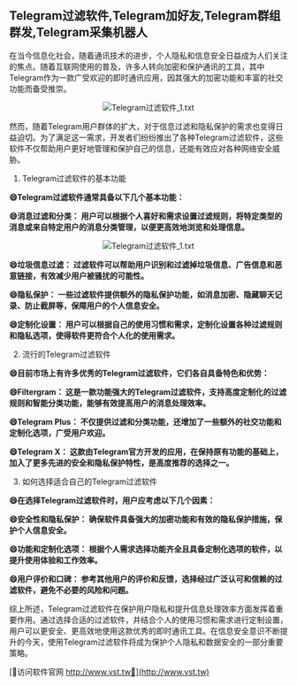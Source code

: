 ## **Telegram过滤软件,Telegram加好友,Telegram群组群发,Telegram采集机器人**

在当今信息化社会，随着通讯技术的进步，个人隐私和信息安全日益成为人们关注的焦点。随着互联网使用的普及，许多人转向加密和保护通讯的工具，其中Telegram作为一款广受欢迎的即时通讯应用，因其强大的加密功能和丰富的社交功能而备受推崇。

 <center><img src="https://vst.tw/MP4/tuiguang/png/1.png" alt="Telegram过滤软件_1.txt"></center>

然而，随着Telegram用户群体的扩大，对于信息过滤和隐私保护的需求也变得日益迫切。为了满足这一需求，开发者们纷纷推出了各种Telegram过滤软件，这些软件不仅帮助用户更好地管理和保护自己的信息，还能有效应对各种网络安全威胁。

1. Telegram过滤软件的基本功能

**😄Telegram过滤软件通常具备以下几个基本功能：**

**😄消息过滤和分类： 用户可以根据个人喜好和需求设置过滤规则，将特定类型的消息或来自特定用户的消息分类管理，以便更高效地浏览和处理信息。**

 <center><img src="https://vst.tw/MP4/tuiguang/png/8.png" alt="Telegram过滤软件_1.txt"></center>

**😄垃圾信息过滤： 过滤软件可以帮助用户识别和过滤掉垃圾信息、广告信息和恶意链接，有效减少用户被骚扰的可能性。**

**😄隐私保护： 一些过滤软件提供额外的隐私保护功能，如消息加密、隐藏聊天记录、防止截屏等，保障用户的个人信息安全。**

**😄定制化设置： 用户可以根据自己的使用习惯和需求，定制化设置各种过滤规则和隐私选项，使得软件更符合个人化的使用需求。**

2. 流行的Telegram过滤软件

**😄目前市场上有许多优秀的Telegram过滤软件，它们各自具备特色和优势：**

**😄Filtergram： 这是一款功能强大的Telegram过滤软件，支持高度定制化的过滤规则和智能分类功能，能够有效提高用户的消息处理效率。**

**😄Telegram Plus： 不仅提供过滤和分类功能，还增加了一些额外的社交功能和定制化选项，广受用户欢迎。**

**😄Telegram X： 这款由Telegram官方开发的应用，在保持原有功能的基础上，加入了更多先进的安全和隐私保护特性，是高度推荐的选择之一。**

3. 如何选择适合自己的Telegram过滤软件

**😄在选择Telegram过滤软件时，用户应考虑以下几个因素：**

**😄安全性和隐私保护： 确保软件具备强大的加密功能和有效的隐私保护措施，保护个人信息安全。**

**😄功能和定制化选项： 根据个人需求选择功能齐全且具备定制化选项的软件，以提升使用体验和工作效率。**

**😄用户评价和口碑： 参考其他用户的评价和反馈，选择经过广泛认可和信赖的过滤软件，避免不必要的风险和问题。**

综上所述，Telegram过滤软件在保护用户隐私和提升信息处理效率方面发挥着重要作用。通过选择合适的过滤软件，并结合个人的使用习惯和需求进行定制设置，用户可以更安全、更高效地使用这款优秀的即时通讯工具。在信息安全意识不断提升的今天，使用Telegram过滤软件将成为保护个人隐私和数据安全的一部分重要策略。


[👻访问软件官网 http://www.vst.tw👻](http://www.vst.tw)

